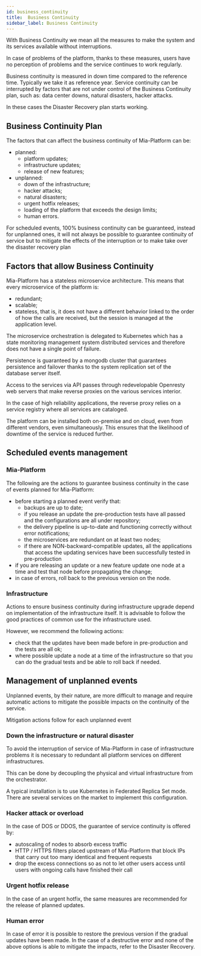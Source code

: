 ```yaml
---
id: business_continuity
title:  Business Continuity
sidebar_label: Business Continuity
---
```

With Business Continuity we mean all the measures to make the system and its services
available without interruptions.

In case of problems of the platform, thanks to these measures, users have no perception of problems
and the service continues to work regularly.

Business continuity is measured in down time compared to the reference time. Typically we take it as
reference year. Service continuity can be interrupted by factors that are not under control
of the Business Continuity plan, such as: data center downs, natural disasters, hacker attacks.

In these cases the Disaster Recovery plan starts working.

## Business Continuity Plan

The factors that can affect the business continuity of Mia-Platform can be:

- planned:
  - platform updates;
  - infrastructure updates;
  - release of new features;
- unplanned:
  - down of the infrastructure;
  - hacker attacks;
  - natural disasters;
  - urgent hotfix releases;
  - loading of the platform that exceeds the design limits;
  - human errors.

For scheduled events, 100% business continuity can be guaranteed, instead for unplanned ones,
it will not always be possible to guarantee continuity of service but to mitigate the effects of the interruption or to make
take over the disaster recovery plan

## Factors that allow Business Continuity

Mia-Platform has a stateless microservice architecture. This means that every microservice of the platform is:

- redundant;
- scalable;
- stateless, that is, it does not have a different behavior linked to the order of how the calls are received, but the session is managed
at the application level.

The microservice orchestration is delegated to Kubernetes which has a state monitoring management system
distributed services and therefore does not have a single point of failure.

Persistence is guaranteed by a mongodb cluster that guarantees persistence and failover thanks to the system
replication set of the database server itself.

Access to the services via API passes through redevelopable Openresty web servers that make reverse proxies on the various services
interior.

In the case of high reliability applications, the reverse proxy relies on a service registry where all
services are cataloged.

The platform can be installed both on-premise and on cloud, even from different vendors, even simultaneously.
This ensures that the likelihood of downtime of the service is reduced further.

## Scheduled events management

### Mia-Platform

The following are the actions to guarantee business continuity in the case of events planned for Mia-Platform:

- before starting a planned event verify that:
  - backups are up to date;
  - if you release an update the pre-production tests have all passed and the configurations are all under repository;
  - the delivery pipeline is up-to-date and functioning correctly without error notifications;
  - the microservices are redundant on at least two nodes;
  - if there are NON-backward-compatible updates, all the applications that access the updating services have been successfully tested in pre-production
- if you are releasing an update or a new feature update one node at a time and test that node before propagating the change;
- in case of errors, roll back to the previous version on the node.

### Infrastructure

Actions to ensure business continuity during infrastructure upgrade depend on implementation
of the infrastructure itself. It is advisable to follow the good practices of common use for the infrastructure used.

However, we recommend the following actions:

- check that the updates have been made before in pre-production and the tests are all ok;
- where possible update a node at a time of the infrastructure so that you can do the gradual tests and be able to roll back
  if needed.

## Management of unplanned events

Unplanned events, by their nature, are more difficult to manage and require automatic actions to mitigate
the possible impacts on the continuity of the service.

Mitigation actions follow for each unplanned event

### Down the infrastructure or natural disaster

To avoid the interruption of service of Mia-Platform in case of infrastructure problems it is necessary to redundant
all platform services on different infrastructures.

This can be done by decoupling the physical and virtual infrastructure from the orchestrator.

A typical installation is to use Kubernetes in Federated Replica Set mode. There are several services on the market
to implement this configuration.

### Hacker attack or overload

In the case of DOS or DDOS, the guarantee of service continuity is offered by:

- autoscaling of nodes to absorb excess traffic
- HTTP / HTTPS filters placed upstream of Mia-Platform that block IPs that carry out too many identical and frequent requests
- drop the excess connections so as not to let other users access until users with ongoing calls have finished their call

### Urgent hotfix release

In the case of an urgent hotfix, the same measures are recommended for the release of planned updates.

### Human error

In case of error it is possible to restore the previous version if the gradual updates have been made.
In the case of a destructive error and none of the above options is able to mitigate the impacts, refer to the Disaster Recovery.